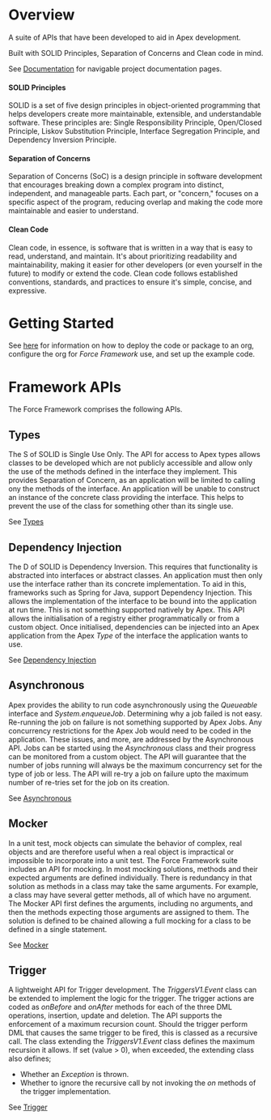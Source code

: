 # Overview
A suite of APIs that have been developed to aid in Apex development.

Built with SOLID Principles, Separation of Concerns and Clean code in mind.

See [Documentation](https://markbrennand.github.io/force-framework/) for navigable project documentation pages.

#### SOLID Principles
SOLID is a set of five design principles in object-oriented programming that helps developers create more maintainable,
extensible, and understandable software. These principles are: Single Responsibility Principle, Open/Closed Principle,
Liskov Substitution Principle, Interface Segregation Principle, and Dependency Inversion Principle.

#### Separation of Concerns
Separation of Concerns (SoC) is a design principle in software development that encourages breaking down a complex
program into distinct, independent, and manageable parts. Each part, or "concern," focuses on a specific aspect of the
program, reducing overlap and making the code more maintainable and easier to understand.

#### Clean Code
Clean code, in essence, is software that is written in a way that is easy to read, understand, and maintain. It's about
prioritizing readability and maintainability, making it easier for other developers (or even yourself in the future) to
modify or extend the code. Clean code follows established conventions, standards, and practices to ensure it's simple,
concise, and expressive.

# Getting Started
See [here](GETTINGSTARTED.md) for information on how to deploy the code or package to an org, configure the org
for _Force Framework_ use, and set up the example code.

# Framework APIs
The Force Framework comprises the following APIs. 

## Types
The S of SOLID is Single Use Only. The API for access to Apex types allows classes to
be developed which are not publicly accessible and allow only the use of the methods defined in the
interface they implement. This provides Separation of Concern, as an application will
be limited to calling ony the methods of the interface. An application will be unable to construct an instance of the
concrete class providing the interface. This helps to prevent the use of the class for something other than its
single use.

See [Types](source/types/README.md)

## Dependency Injection
The D of SOLID is Dependency Inversion. This requires that functionality is abstracted into interfaces or abstract
classes. An application must then only use the interface rather than its concrete implementation. To aid in this,
frameworks such as Spring for Java, support Dependency Injection. This allows the implementation of the interface to be
bound into the application at run time. This is not something supported natively by Apex. This API
allows the initialisation of a registry either programmatically or from a custom object. Once initialised, dependencies
can be injected into an Apex application from the Apex _Type_ of the interface the application wants to use.

See [Dependency Injection](source/dependency/README.md)

## Asynchronous
Apex provides the ability to run code asynchronously using the _Queueable_ interface and _System.enqueueJob_.
Determining why a job failed is not easy. Re-running the job on failure is not something supported
by Apex Jobs. Any concurrency restrictions for the Apex Job would need to be coded in the application.
These issues, and more, are addressed by the Asynchronous API. Jobs can be started
using the _Asynchronous_ class and their progress can be monitored from a custom object. The API
will guarantee that the number of jobs running will always be the maximum concurrency set for the type
of job or less. The API will re-try a job on failure upto the maximum number of re-tries set for
the job on its creation.

See [Asynchronous](source/asynchronous/README.md)

## Mocker
In a unit test, mock objects can simulate the behavior of complex, real objects and are therefore useful when a real
object is impractical or impossible to incorporate into a unit test. The Force Framework suite includes an API for 
mocking. In most mocking solutions, methods and their expected arguments are defined individually. There is redundancy
in that solution as methods in a class may take the same arguments. For example, a class may have several getter
methods, all of which have no argument. The Mocker API first defines the arguments, including no arguments, and then
the methods expecting those arguments are assigned to them. The solution is defined to be chained allowing  a full
mocking for a class to be defined in a single statement.

See [Mocker](source/mocker/README.md)

## Trigger
A lightweight API for Trigger development. The _TriggersV1.Event_ class can be extended to implement the logic for
the trigger. The trigger actions are coded as _onBefore_ and _onAfter_ methods for each of the three DML operations,
insertion, update and deletion. The API supports the enforcement of a maximum recursion count. Should the trigger
perform DML that causes the same trigger to be fired, this is classed as a recursive call. The class extending
the _TriggersV1.Event_ class defines the maximum recursion it allows. If set (value > 0), when exceeded, the
extending class also defines;
- Whether an _Exception_ is thrown.
- Whether to ignore the recursive call by not invoking the _on_ methods of the trigger implementation. 


See [Trigger](source/trigger/README.md)
